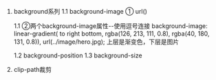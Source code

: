 1. background系列
   1.1 background-image
      ① url()

   1.1 ②两个background-image属性--使用逗号连接
   background-image: linear-gradient(
        to right bottom, 
        rgba(126, 213, 111, 0.8), 
        rgba(40, 180, 131, 0.8)), 
    url(../image/hero.jpg);
    上层是渐变色，下层是图片

   1.2 background-position
   1.3 background-size

2. clip-path裁剪
